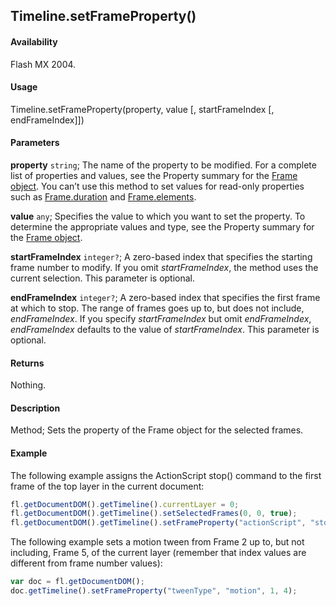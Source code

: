 ## Timeline.setFrameProperty()

#### Availability

Flash MX 2004.

#### Usage

Timeline.setFrameProperty(property, value \[, startFrameIndex \[, endFrameIndex\]\])

#### Parameters

**property** `string`; The name of the property to be modified. For a complete list of properties and values, see the Property summary for the [Frame object](../Frame_object/Frame_summary.md).
You can’t use this method to set values for read-only properties such as [Frame.duration](../Frame_object/Frame4.md) and [Frame.elements](../Frame_object/Frame5.md).

**value** `any`; Specifies the value to which you want to set the property. To determine the appropriate values and type, see the Property summary for the [Frame object](../Frame_object/Frame_summary.md).

**startFrameIndex** `integer?`; A zero-based index that specifies the starting frame number to modify. If you omit
*startFrameIndex*, the method uses the current selection. This parameter is optional.

**endFrameIndex** `integer?`; A zero-based index that specifies the first frame at which to stop. The range of frames goes up to, but does not include, *endFrameIndex*. If you specify *startFrameIndex* but omit *endFrameIndex*, *endFrameIndex* defaults to the value of *startFrameIndex*. This parameter is optional.

#### Returns

Nothing.

#### Description

Method; Sets the property of the Frame object for the selected frames.

#### Example

The following example assigns the ActionScript stop() command to the first frame of the top layer in the current document:

```javascript
fl.getDocumentDOM().getTimeline().currentLayer = 0;
fl.getDocumentDOM().getTimeline().setSelectedFrames(0, 0, true);
fl.getDocumentDOM().getTimeline().setFrameProperty("actionScript", "stop();");
```

The following example sets a motion tween from Frame 2 up to, but not including, Frame 5, of the current layer (remember that index values are different from frame number values):

```javascript
var doc = fl.getDocumentDOM();
doc.getTimeline().setFrameProperty("tweenType", "motion", 1, 4);
```
